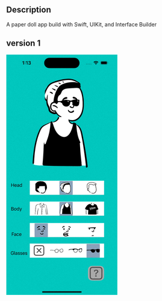 ## Description
A paper doll app build with Swift, UIKit, and Interface Builder
## version 1
![image](https://github.com/johnnychang25678/PaperDoll/blob/main/pd_v1.gif)
